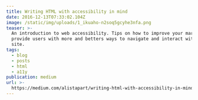 ```yaml
---
title: Writing HTML with accessibility in mind
date: 2016-12-13T07:33:02.104Z
image: /static/img/uploads/1_ikuaho-n2soq5gcyhe3nfa.png
teaser: >-
  An introduction to web accessibility. Tips on how to improve your markup and
  provide users with more and betters ways to navigate and interact with your
  site.
tags:
  - blog
  - posts
  - html
  - a11y
publication: medium
url: >-
  https://medium.com/alistapart/writing-html-with-accessibility-in-mind-a62026493412
---
```

